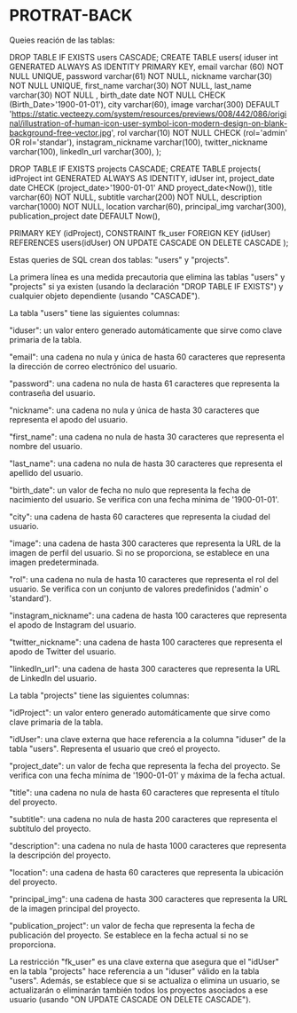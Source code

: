 # PROTRAT-BACK
Queies reación de las tablas:

DROP TABLE IF EXISTS users CASCADE;
CREATE TABLE users(
 iduser int GENERATED ALWAYS AS IDENTITY PRIMARY KEY,
email varchar (60) NOT NULL UNIQUE,
password varchar(61) NOT NULL,
  nickname varchar(30) NOT NULL UNIQUE, 
  first_name varchar(30) NOT NULL, 
  last_name varchar(30) NOT NULL ,
 birth_date date NOT NULL CHECK (Birth_Date>'1900-01-01'),
city varchar(60),
  image varchar(300) DEFAULT 'https://static.vecteezy.com/system/resources/previews/008/442/086/original/illustration-of-human-icon-user-symbol-icon-modern-design-on-blank-background-free-vector.jpg',
rol varchar(10) NOT NULL CHECK (rol='admin' OR rol='standar'),
instagram_nickname varchar(100),
twitter_nickname varchar(100),
linkedIn_url varchar(300),
);

DROP TABLE IF EXISTS projects CASCADE;
CREATE TABLE projects(
idProject int GENERATED ALWAYS AS IDENTITY,
idUser int,
project_date date CHECK (project_date>'1900-01-01' AND proyect_date<Now()),
title varchar(60) NOT NULL,
subtitle varchar(200) NOT NULL,
description varchar(1000) NOT NULL,
location varchar(60),
principal_img varchar(300),
publication_project date DEFAULT Now(),

PRIMARY KEY (idProject),
CONSTRAINT fk_user
	FOREIGN KEY (idUser)
		REFERENCES users(idUser)
ON UPDATE CASCADE ON DELETE CASCADE
);


Estas queries de SQL crean dos tablas: "users" y "projects".

La primera línea es una medida precautoria que elimina las tablas "users" y "projects" si ya existen (usando la declaración "DROP TABLE IF EXISTS") y cualquier objeto dependiente (usando "CASCADE").

La tabla "users" tiene las siguientes columnas:

"iduser": un valor entero generado automáticamente que sirve como clave primaria de la tabla.

"email": una cadena no nula y única de hasta 60 caracteres que representa la dirección de correo electrónico del usuario.

"password": una cadena no nula de hasta 61 caracteres que representa la contraseña del usuario.

"nickname": una cadena no nula y única de hasta 30 caracteres que representa el apodo del usuario.

"first\_name": una cadena no nula de hasta 30 caracteres que representa el nombre del usuario.

"last\_name": una cadena no nula de hasta 30 caracteres que representa el apellido del usuario.

"birth\_date": un valor de fecha no nulo que representa la fecha de nacimiento del usuario. Se verifica con una fecha mínima de '1900-01-01'.

"city": una cadena de hasta 60 caracteres que representa la ciudad del usuario.

"image": una cadena de hasta 300 caracteres que representa la URL de la imagen de perfil del usuario. Si no se proporciona, se establece en una imagen predeterminada.

"rol": una cadena no nula de hasta 10 caracteres que representa el rol del usuario. Se verifica con un conjunto de valores predefinidos ('admin' o 'standard').

"instagram\_nickname": una cadena de hasta 100 caracteres que representa el apodo de Instagram del usuario.

"twitter\_nickname": una cadena de hasta 100 caracteres que representa el apodo de Twitter del usuario.

"linkedIn\_url": una cadena de hasta 300 caracteres que representa la URL de LinkedIn del usuario.

La tabla "projects" tiene las siguientes columnas:

"idProject": un valor entero generado automáticamente que sirve como clave primaria de la tabla.

"idUser": una clave externa que hace referencia a la columna "iduser" de la tabla "users". Representa el usuario que creó el proyecto.

"project\_date": un valor de fecha que representa la fecha del proyecto. Se verifica con una fecha mínima de '1900-01-01' y máxima de la fecha actual.

"title": una cadena no nula de hasta 60 caracteres que representa el título del proyecto.

"subtitle": una cadena no nula de hasta 200 caracteres que representa el subtítulo del proyecto.

"description": una cadena no nula de hasta 1000 caracteres que representa la descripción del proyecto.

"location": una cadena de hasta 60 caracteres que representa la ubicación del proyecto.

"principal\_img": una cadena de hasta 300 caracteres que representa la URL de la imagen principal del proyecto.

"publication\_project": un valor de fecha que representa la fecha de publicación del proyecto. Se establece en la fecha actual si no se proporciona.

La restricción "fk\_user" es una clave externa que asegura que el "idUser" en la tabla "projects" hace referencia a un "iduser" válido en la tabla "users". Además, se establece que si se actualiza o elimina un usuario, se actualizarán o eliminarán también todos los proyectos asociados a ese usuario (usando "ON UPDATE CASCADE ON DELETE CASCADE").
